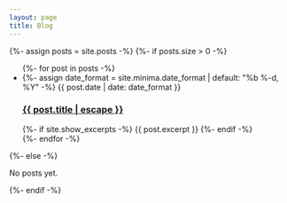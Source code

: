 ```yaml
---
layout: page
title: Blog
---
```


{%- assign posts = site.posts -%}
{%- if posts.size > 0 -%}
<ul class="post-list">
  {%- for post in posts -%}
  <li>
    {%- assign date_format = site.minima.date_format | default: "%b %-d, %Y" -%}
    <span class="post-meta">{{ post.date | date: date_format }}</span>
    <h3>
      <a class="post-link" href="{{ post.url | relative_url }}">
        {{ post.title | escape }}
      </a>
    </h3>
    {%- if site.show_excerpts -%}
      {{ post.excerpt }}
    {%- endif -%}
  </li>
  {%- endfor -%}
</ul>
{%- else -%}
<p>No posts yet.</p>
{%- endif -%}

<!-- <p class="rss-subscribe">
<svg class="svg-icon"><use xlink:href="{{ '/assets/minima-social-icons.svg#rss' | relative_url }}"></use></svg>
<a href="{{ "/blog/feed.xml" | relative_url }}">Feed</a>
</p> -->
